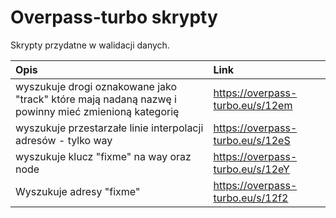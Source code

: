 # Overpass-turbo skrypty
Skrypty  przydatne  w walidacji danych.

| Opis | Link |
| :--- | :---|
| wyszukuje drogi oznakowane jako "track" które mają nadaną nazwę i powinny mieć zmienioną kategorię | https://overpass-turbo.eu/s/12em |
| wyszukuje przestarzałe linie interpolacji adresów - tylko way | https://overpass-turbo.eu/s/12eS |
| wyszukuje klucz "fixme" na way oraz node | https://overpass-turbo.eu/s/12eY |
| Wyszukuje adresy "fixme" | https://overpass-turbo.eu/s/12f2 |
